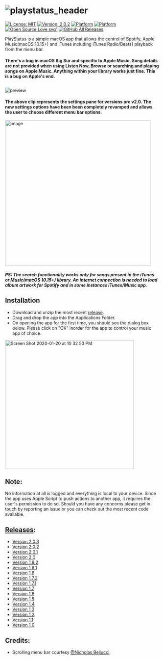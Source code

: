 # ![playstatus_header](https://user-images.githubusercontent.com/45484873/56880861-09cb3980-6a67-11e9-9d45-037a9165b212.png)
[![License: MIT](https://img.shields.io/badge/License-MIT-blue.svg)](https://opensource.org/licenses/MIT) 
[![Version: 2.0.2](https://img.shields.io/badge/Version-2.0.3-green.svg)](https://github.com/nbolar/PlayStatus/releases/tag/v2.0.3) 
[![Platform](http://img.shields.io/badge/platform-macOS-black.svg?style=flat)](https://developer.apple.com/resources/)
[![Platform](https://img.shields.io/badge/swift-5.0-orange.svg?style=flat)](https://swift.org/blog/swift-5-released/)
[![Open Source Love svg1](https://badges.frapsoft.com/os/v1/open-source.svg?v=103)](https://github.com/nbolar/playstatus/)
[![GitHub All Releases](https://img.shields.io/github/downloads/nbolar/playstatus/total)](https://github.com/nbolar/PlayStatus/releases/latest/download/PlayStatus.app.zip)

PlayStatus is a simple macOS app that allows the control of Spotify, Apple Music(macOS 10.15+) and iTunes including iTunes Radio/Beats1 playback from the menu bar.


#### There's a bug in macOS Big Sur and specific to Apple Music. Song details are not provided when using Listen Now, Browse or searching and playing songs on Apple Music. Anything within your library works just fine. This is a bug on Apple's end.

##
![preview](https://user-images.githubusercontent.com/45484873/75731499-d3310180-5cbd-11ea-8546-7c34bacd1b6f.gif)<br>

#### The above clip represents the settings pane for versions pre v2.0. The new settings options have been been completely revamped and allows the user to choose different menu bar options.

<img width="475" alt="image" src="https://user-images.githubusercontent.com/45484873/99026622-61da6b80-2539-11eb-9e66-ff392990ebc8.png">




##### PS: The search functionality works only for songs present in the iTunes or Music(macOS 10.15+) library. An internet connection is needed to load album artwork for Spotify and in some instances iTunes/Music app.

## Installation
- Download and unzip the most recent [release](https://github.com/nbolar/PlayStatus/releases/latest/download/PlayStatus.app.zip).
- Drag and drop the app into the Applications Folder.
- On opening the app for the first time, you should see the dialog box below. Please click on "OK" inorder for the app to control your music app of choice.
<img width="420" alt="Screen Shot 2020-01-20 at 10 32 53 PM" src="https://user-images.githubusercontent.com/45484873/72773327-cf955f80-3bd4-11ea-85bc-f4b0e131d188.png">


## Note:
No information at all is logged and everything is local to your device. Since the app uses Apple Script to push actions to another app, it requires the user's permission to do so. Should you have any concerns please get in touch by reporting an issue or you can check out the most recent code available.



## [Releases](https://github.com/nbolar/PlayStatus/releases):

 - [Version 2.0.3](https://github.com/nbolar/PlayStatus/releases/tag/v2.0.3)
 - [Version 2.0.2](https://github.com/nbolar/PlayStatus/releases/tag/v2.0.2)
 - [Version 2.0.1](https://github.com/nbolar/PlayStatus/releases/tag/v2.0.1)
 - [Version 2.0](https://github.com/nbolar/PlayStatus/releases/tag/v2.0)
 - [Version 1.8.2](https://github.com/nbolar/PlayStatus/releases/tag/v1.8.2)
 - [Version 1.8.1](https://github.com/nbolar/PlayStatus/releases/tag/v1.8.1)
 - [Version 1.8](https://github.com/nbolar/PlayStatus/releases/tag/v1.8)
 - [Version 1.7.2](https://github.com/nbolar/PlayStatus/releases/tag/v1.7.2)
 - [Version 1.7.1](https://github.com/nbolar/PlayStatus/releases/tag/v1.7.1)
 - [Version 1.7](https://github.com/nbolar/PlayStatus/releases/tag/v1.7)
 - [Version 1.6](https://github.com/nbolar/PlayStatus/releases/tag/v1.6)
 - [Version 1.5](https://github.com/nbolar/PlayStatus/releases/tag/v1.5)
 - [Version 1.4](https://github.com/nbolar/PlayStatus/releases/tag/v1.4)
 - [Version 1.3](https://github.com/nbolar/PlayStatus/releases/tag/v1.3)
 - [Version 1.2](https://github.com/nbolar/PlayStatus/releases/tag/v1.2)
 - [Version 1.1](https://github.com/nbolar/PlayStatus/releases/tag/v1.1)
 - [Version 1.0](https://github.com/nbolar/PlayStatus/releases/tag/v1.0)

## Credits:
- Scrolling menu bar courtesy [@Nicholas Bellucci](https://github.com/NicholasBellucci/WhatsNext).
